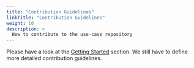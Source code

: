 ```yaml
---
title: "Contribution Guidelines"
linkTitle: "Contribution Guidelines"
weight: 10
description: >
  How to contribute to the use-case repository
---
```


Please have a look at the [Getting Started](/docs/getting-started/) section.
We still have to define more detailed contribution guidelines.